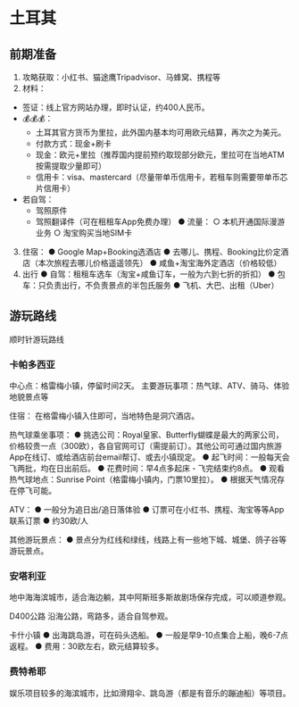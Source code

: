 # 土耳其

## 前期准备
1. 攻略获取：小红书、猫途鹰Tripadvisor、马蜂窝、携程等
2. 材料：
- 签证：线上官方网站办理，即时认证，约400人民币。
- 💰💰💰：
	- 土耳其官方货币为里拉，此外国内基本均可用欧元结算，再次之为美元。
	- 付款方式：现金+刷卡
	- 现金：欧元+里拉（推荐国内提前预约取现部分欧元，里拉可在当地ATM按需提取少量即可）
	- 信用卡：visa、mastercard（尽量带单币信用卡，若租车则需要带单币芯片信用卡）
- 若自驾：
	- 驾照原件
	- 驾照翻译件（可在租租车App免费办理）
● 流量：
	○ 本机开通国际漫游业务
	○ 淘宝购买当地SIM卡
3. 住宿：
● Google Map+Booking选酒店
● 去哪儿、携程、Booking比价定酒店（本次旅程去哪儿价格遥遥领先）
● 咸鱼+淘宝海外定酒店（价格较低）
4. 出行
● 自驾：租租车选车（淘宝+咸鱼订车，一般为六到七折的折扣）
● 包车：只负责出行，不负责景点的半包氏服务
● 飞机、大巴、出租（Uber）

## 游玩路线
顺时针游玩路线
 

### 卡帕多西亚
中心点：格雷梅小镇，停留时间2天。
主要游玩事项：热气球、ATV、骑马、体验地貌景点等

住宿： 在格雷梅小镇入住即可，当地特色是洞穴酒店。

热气球乘坐事项：
● 挑选公司：Royal皇家、Butterfly蝴蝶是最大的两家公司，价格较贵一点（300欧），各自官网可订（需提前订）。其他公司可通过国内旅游App在线订、或给酒店前台email帮订、或去小镇现定。
● 起飞时间：一般每天会飞两批，均在日出前后。
● 花费时间：早4点多起床  - 飞完结束约8点。
● 观看热气球地点：Sunrise Point（格雷梅小镇内，门票10里拉）。
● 根据天气情况存在停飞可能。
 

ATV：
● 一般分为追日出/追日落体验
● 订票可在小红书、携程、淘宝等等App联系订票
● 约30欧/人
 

其他游玩景点：
● 景点分为红线和绿线，线路上有一些地下城、城堡、鸽子谷等游玩景点。

### 安塔利亚
地中海海滨城市，适合海边躺，其中阿斯班多斯故剧场保存完成，可以顺道参观。

D400公路
沿海公路，弯路多，适合自驾参观。 
 

卡什小镇
● 出海跳岛游，可在码头选船。
● 一般是早9-10点集合上船，晚6-7点返程。
● 费用：30欧左右，欧元结算较多。
 
 


### 费特希耶
娱乐项目较多的海滨城市，比如滑翔伞、跳岛游（都是有音乐的蹦迪船）等项目。
